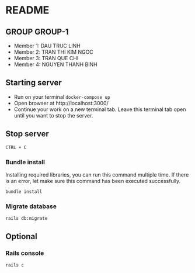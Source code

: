 # README

## GROUP GROUP-1

- Member 1: DAU TRUC LINH
- Member 2: TRAN THI KIM NGOC
- Member 3: TRAN QUE CHI
- Member 4: NGUYEN THANH BINH

## Starting server

- Run on your terminal `docker-compose up`
- Open browser at http://localhost:3000/
- Continue your work on a new terminal tab. Leave this terminal tab open until you want to stop the server.

## Stop server

`CTRL + C`

### Bundle install
Installing required libraries, you can run this command multiple time. If there is an error, let make sure this command has been executed successfully.

`bundle install`

### Migrate database

`rails db:migrate`

## Optional

### Rails console

`rails c`
